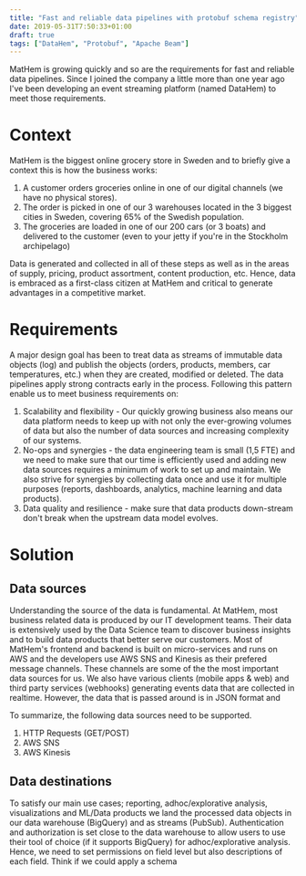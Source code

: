 ```yaml
---
title: "Fast and reliable data pipelines with protobuf schema registry"
date: 2019-05-31T7:50:33+01:00
draft: true
tags: ["DataHem", "Protobuf", "Apache Beam"]
---
```


MatHem is growing quickly and so are the requirements for fast and reliable data pipelines. Since I joined the company a little more than one year ago I've been developing an event streaming platform (named DataHem) to meet those requirements. 

# Context
MatHem is the biggest online grocery store in Sweden and to briefly give a context this is how the business works:
1. A customer orders groceries online in one of our digital channels (we have no physical stores).
2. The order is picked in one of our 3 warehouses located in the 3 biggest cities in Sweden, covering 65% of the Swedish population.
3. The groceries are loaded in one of our 200 cars (or 3 boats) and delivered to the customer (even to your jetty if you're in the Stockholm archipelago)

Data is generated and collected in all of these steps as well as in the areas of supply, pricing, product assortment, content production, etc. Hence, data is embraced as a first-class citizen at MatHem and critical to generate advantages in a competitive market.

# Requirements
A major design goal has been to treat data as streams of immutable data objects (log) and publish the objects (orders, products, members, car temperatures, etc.) when they are created, modified or deleted. The data pipelines apply strong contracts early in the process. Following this pattern enable us to meet business requirements on:
1. Scalability and flexibility - Our quickly growing business also means our data platform needs to keep up with not only the ever-growing volumes of data but also the number of data sources and increasing complexity of our systems. 
2. No-ops and synergies - the data engineering team is small (1,5 FTE) and we need to make sure that our time is efficiently used and adding new data sources requires a minimum of work to set up and maintain. We also strive for synergies by collecting data once and use it for multiple purposes (reports, dashboards, analytics, machine learning and data products).
3. Data quality and resilience - make sure that data products down-stream don't break when the upstream data model evolves.

# Solution

## Data sources
Understanding the source of the data is fundamental. At MatHem, most business related data is produced by our IT development teams. Their data is extensively used by the Data Science team to discover business insights and to build data products that better serve our customers. Most of MatHem's frontend and backend is built on micro-services and runs on AWS and the developers use AWS SNS and Kinesis as their prefered message channels. These channels are some of the the most important data sources for us. We also have various clients (mobile apps & web) and third party services (webhooks) generating events data that are collected in realtime. However, the data that is passed around is in JSON format and 

To summarize, the following data sources need to be supported.

1. HTTP Requests (GET/POST)
2. AWS SNS
3. AWS Kinesis

## Data destinations
To satisfy our main use cases; reporting, adhoc/explorative analysis, visualizations and ML/Data products we land the processed data objects in our data warehouse (BigQuery) and as streams (PubSub). Authentication and authorization is set close to the data warehouse to allow users to use their tool of choice (if it supports BigQuery) for adhoc/explorative analysis. Hence, we need to set permissions on field level but also descriptions of each field. Think if we could apply a schema
